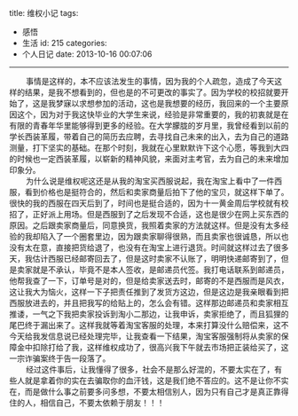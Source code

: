 title: 维权小记
tags:
  - 感悟
  - 生活
id: 215
categories:
  - 个人日记
date: 2013-10-16 00:07:06
---

<div style="font-size: 14px;"><span style="padding-left: 30px;"> 事情是这样的，本不应该法发生的事情，因为我的个人疏忽，造成了今天这样的结果，是我不想看到的，但也是的不可更改的事实了。因为学校的校招就要开始了，这是我梦寐以求想参加的活动，这也是我想要的经历，我回来的一个主要原因这个，因为对于我这快毕业的大学生来说，经验是非常重要的，我的初衷就是在有限的青春年华里能够得到更多的经验。在大学朦胧的岁月里，我曾经看到以前的学长西装革履，带着自己的简历去应聘，去寻找自己未来的出入，去为自己的道路测量，打下坚实的基础。在那个时刻，我就在心里默默许下这个心愿，等我到大四的时候也一定西装革履，以崭新的精神风貌，来面对主考官，去为自己的未来增加印象分。</span></div>

<div style="font-size: 14px;"><span style="padding-left: 30px;">为什么说是维权呢这还是从我的淘宝买西服说起，我在淘宝上看中了一件西服，看到价格也是挺符合的，然后和卖家商量后拍下了他的宝贝，就这样下单了。很快的我的西服在四天后到了，时间也是挺合适的，因为十一黄金周后学校就有校招了，正好派上用场。但是西服到了之后发现不合适，这也是很少在网上买东西的原因。之后跟卖家商量后，同意换货，我照着卖家的方法就这样。但是没有太多经验的我却陷入了一个圈套里边，因为跟卖家聊得很熟，而且卖家也很诚恳，所以也没有太在意，直接把货给退了，也没有在淘宝上进行退货。时间就这样过去了很多天，我估计西服已经邮寄回去了，但是这时卖家不认账了，明明快递邮寄到了，但是卖家就是不承认，毕竟不是本人签收，是邮递员代签。我打电话联系到邮递员，他帮我查了一下，订单号是对的，但是给卖家送去时，邮寄的不是西服而是风衣，这让我大为恼火，这样一下子把责任推到了发货方这边，但是这边是我亲眼看到把西服放进去的，并且把我写的给贴上的，怎么会有错。这样那边邮递员和卖家相互推诿，一气之下我把卖家投诉到淘小二那边，让我申诉，卖家拒绝了，而且狐狸的尾巴终于漏出来了。这样我就等着淘宝客服的处理，本来打算没什么赔偿来，这不今天给我发信息说已经处理完毕，让我查看一下结果，淘宝客服强制将从卖家的保障金中扣除打给了我，这样维权成功了，很高兴我下午就去市场把正装给买了，这一宗诈骗案终于告一段落了。</span></div>

<div style="font-size: 14px;"><span style="padding-left: 30px;">经过这件事后，让我懂得了很多，社会不是那么好混的，不要太实在了，有些人就是拿着你的实在去骗取你的血汗钱，这是我们绝不答应的。这不是让你不实在，而是做什么事之前要多问多想，不要太相信别人，因为只有自己才是真正靠得住的人，相信自己，不要太依赖于朋友！！！</span></div>